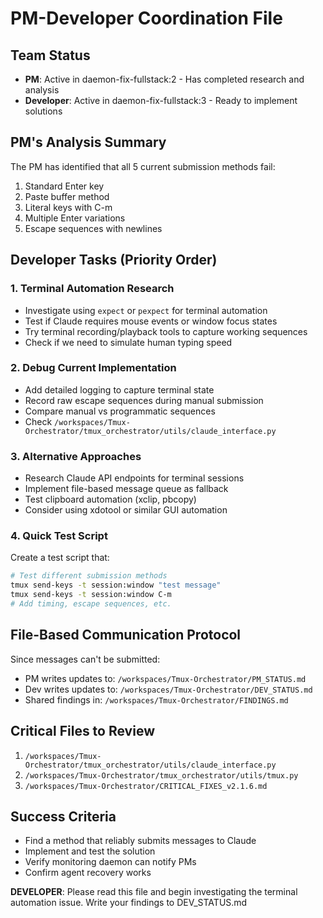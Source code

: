 # PM-Developer Coordination File

## Team Status
- **PM**: Active in daemon-fix-fullstack:2 - Has completed research and analysis
- **Developer**: Active in daemon-fix-fullstack:3 - Ready to implement solutions

## PM's Analysis Summary
The PM has identified that all 5 current submission methods fail:
1. Standard Enter key
2. Paste buffer method
3. Literal keys with C-m
4. Multiple Enter variations
5. Escape sequences with newlines

## Developer Tasks (Priority Order)

### 1. Terminal Automation Research
- Investigate using `expect` or `pexpect` for terminal automation
- Test if Claude requires mouse events or window focus states
- Try terminal recording/playback tools to capture working sequences
- Check if we need to simulate human typing speed

### 2. Debug Current Implementation
- Add detailed logging to capture terminal state
- Record raw escape sequences during manual submission
- Compare manual vs programmatic sequences
- Check `/workspaces/Tmux-Orchestrator/tmux_orchestrator/utils/claude_interface.py`

### 3. Alternative Approaches
- Research Claude API endpoints for terminal sessions
- Implement file-based message queue as fallback
- Test clipboard automation (xclip, pbcopy)
- Consider using xdotool or similar GUI automation

### 4. Quick Test Script
Create a test script that:
```bash
# Test different submission methods
tmux send-keys -t session:window "test message"
tmux send-keys -t session:window C-m
# Add timing, escape sequences, etc.
```

## File-Based Communication Protocol
Since messages can't be submitted:
- PM writes updates to: `/workspaces/Tmux-Orchestrator/PM_STATUS.md`
- Dev writes updates to: `/workspaces/Tmux-Orchestrator/DEV_STATUS.md`
- Shared findings in: `/workspaces/Tmux-Orchestrator/FINDINGS.md`

## Critical Files to Review
1. `/workspaces/Tmux-Orchestrator/tmux_orchestrator/utils/claude_interface.py`
2. `/workspaces/Tmux-Orchestrator/tmux_orchestrator/utils/tmux.py`
3. `/workspaces/Tmux-Orchestrator/CRITICAL_FIXES_v2.1.6.md`

## Success Criteria
- Find a method that reliably submits messages to Claude
- Implement and test the solution
- Verify monitoring daemon can notify PMs
- Confirm agent recovery works

**DEVELOPER**: Please read this file and begin investigating the terminal automation issue. Write your findings to DEV_STATUS.md
